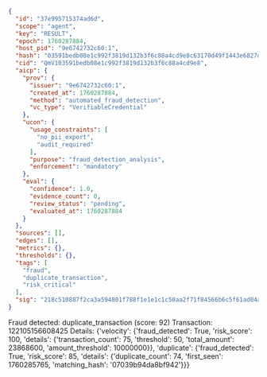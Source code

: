 ```json
{
  "id": "37e995715374ad6d",
  "scope": "agent",
  "key": "RESULT",
  "epoch": 1760287884,
  "host_pid": "9e6742732c60:1",
  "hash": "03591bedb08e1c992f3819d132b3f6c88a4cd9e8c63170d49f1443e6827dd825",
  "cid": "QmV103591bedb08e1c992f3819d132b3f6c88a4cd9e8",
  "aicp": {
    "prov": {
      "issuer": "9e6742732c60:1",
      "created_at": 1760287884,
      "method": "automated_fraud_detection",
      "vc_type": "VerifiableCredential"
    },
    "ucon": {
      "usage_constraints": [
        "no_pii_export",
        "audit_required"
      ],
      "purpose": "fraud_detection_analysis",
      "enforcement": "mandatory"
    },
    "eval": {
      "confidence": 1.0,
      "evidence_count": 0,
      "review_status": "pending",
      "evaluated_at": 1760287884
    }
  },
  "sources": [],
  "edges": [],
  "metrics": {},
  "thresholds": {},
  "tags": [
    "fraud",
    "duplicate_transaction",
    "risk_critical"
  ],
  "sig": "218c510887f2ca3a594801f788f1e1e1c1c50aa2f71f84566b6c5f61ad04ae5b"
}
```

Fraud detected: duplicate_transaction (score: 92)
Transaction: 122105156608425
Details: {'velocity': {'fraud_detected': True, 'risk_score': 100, 'details': {'transaction_count': 75, 'threshold': 50, 'total_amount': 23868600, 'amount_threshold': 10000000}}, 'duplicate': {'fraud_detected': True, 'risk_score': 85, 'details': {'duplicate_count': 74, 'first_seen': 1760285765, 'matching_hash': '07039b94da8bf942'}}}